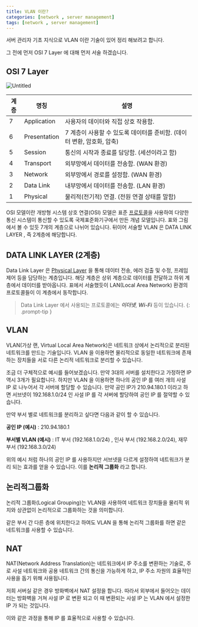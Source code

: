 ```yaml
---
title: VLAN 이란?
categories: [network , server management]
tags: [network , server management]
---
```


서버 관리자 기초 지식으로 VLAN 이란 기술이 있어 정리 해보려고 합니다.

그 전에 먼저 OSI 7 Layer 에 대해 먼저 서술 하겠습니다.

## OSI 7 Layer

![Untitled](https://github.com/LikeLion-at-DGU/2024-simba-3-Dandelion/assets/107533165/c47b5bcd-73f3-458a-8c90-8bc12c927307)

| **계층** | **명칭**     | **설명**                                                     |
| -------- | ------------ | ------------------------------------------------------------ |
| 7        | Application  | 사용자의 데이터와 직접 상호 작용함.                          |
| 6        | Presentation | 7 계층이 사용할 수 있도록 데이터를 준비함. (데이터 변환, 암호화, 압축) |
| 5        | Session      | 통신의 시작과 종료를 담당함. (세션이라고 함)                 |
| 4        | Transport    | 외부망에서 데이터를 전송함. (WAN 환경)                       |
| 3        | Network      | 외부망에서 경로를 설정함. (WAN 환경)                         |
| 2        | Data Link    | 내부망에서 데이터를 전송함. (LAN 환경)                       |
| 1        | Physical     | 물리적(전기적) 연결. (전원 연결 상태를 말함)                 |

OSI 모델이란 개방형 시스템 상호 연결(OSI) 모델은 표준 [프로토콜](https://www.cloudflare.com/learning/network-layer/what-is-a-protocol/)을 사용하여 다양한 통신 시스템이 통신할 수 있도록 국제표준화기구에서 만든 개념 모델입니다. 표와 그림에서 볼 수 있듯 7개의 계층으로 나뉘어 있습니다. 뒤이어 서술할 VLAN 은 DATA LINK LAYER , 즉 2계층에 해당합니다.

## DATA LINK LAYER (2계층)

Data Link Layer 은 [Physical Layer](https://en.wikipedia.org/wiki/Physical_layer) 을 통해 데이터 전송, 에러 검출 및 수정, 프레임 제어 등을 담당하는 계층입니다. 해당 계층은 상위 계층으로 데이터를 전달하고 하위 계층에서 데이터를 받아옵니다. 표에서 서술했듯이 LAN(Local Area Network) 환경의 프로토콜들이 이 계층에서 동작합니다.

> Data Link Layer 에서 사용되는 프로토콜에는 ***이더넷***, ***Wi-Fi*** 등이 있습니다.
{: .prompt-tip }




## VLAN

VLAN(가상 랜, Virtual Local Area Network)은 네트워크 상에서 논리적으로 분리된 네트워크를 만드는 기술입니다. VLAN 을 이용하면 물리적으로 동일한 네트워크에 존재하는 장치들을 서로 다른 논리적 네트워크로 분리할 수 있습니다. 



조금 더 구체적으로 예시를 들어보겠습니다. 만약 3대의 서버를 설치한다고 가정하면 IP 역시 3개가 필요합니다. 하지만 VLAN 을 이용하면 하나의 공인 IP 를 여러 개의 사설 IP 로 나누어서 각 서버에 할당할 수 있습니다. 만약 공인 IP가 210.94.180.1 이라고 하면 서브넷이 192.168.1.0/24 인 사설 IP 를 각 서버에 할당하여 공인 IP 를 절약할 수 있습니다. 

만약 부서 별로 네트워크를 분리하고 싶다면 다음과 같이 할 수 있습니다.

**공인 IP (예시)** : 210.94.180.1 

**부서별 VLAN (예시)** : IT 부서 (192.168.1.0/24) , 인사 부서 (192.168.2.0/24), 재무 부서 (192.168.3.0/24)


위의 예시 처럼 하나의 공인 IP 를 사용하지만 서브넷을 다르게 설정하여 네트워크가 분리 되는 효과를 얻을 수 있습니다. 이를 **논리적 그룹화** 라고 합니다.



## 논리적그룹화

논리적 그룹화(Logical Grouping)는 VLAN을 사용하여 네트워크 장치들을 물리적 위치와 상관없이 논리적으로 그룹화하는 것을 의미합니다. 

같은 부서 간 다른 층에 위치한다고 하여도 VLAN 을 통해 논리적 그룹화를 하면 같은 네트워크를 사용할 수 있습니다.

## NAT

NAT(Network Address Translation)는 네트워크에서 IP 주소를 변환하는 기술로, 주로 사설 네트워크와 공용 네트워크 간의 통신을 가능하게 하고, IP 주소 자원의 효율적인 사용을 돕기 위해 사용됩니다. 

저희 서버실 같은 경우 방화벽에서 NAT 설정을 합니다. 따라서 외부에서 들어오는 데이터는 방화벽을 거쳐 사설 IP 로 변환 되고 이 때 변환되는 사설 IP 는 VLAN 에서 설정한 IP 가 되는 것입니다.

이와 같은 과정을 통해 IP 를 효율적으로 사용할 수 있습니다.
